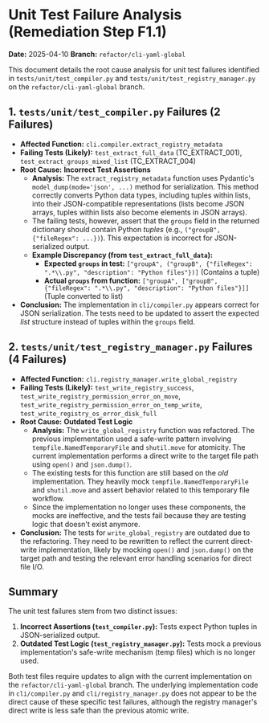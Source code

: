 # Unit Test Failure Analysis (Remediation Step F1.1)

**Date:** 2025-04-10
**Branch:** `refactor/cli-yaml-global`

This document details the root cause analysis for unit test failures identified in `tests/unit/test_compiler.py` and `tests/unit/test_registry_manager.py` on the `refactor/cli-yaml-global` branch.

## 1. `tests/unit/test_compiler.py` Failures (2 Failures)

*   **Affected Function:** `cli.compiler.extract_registry_metadata`
*   **Failing Tests (Likely):** `test_extract_full_data` (TC_EXTRACT_001), `test_extract_groups_mixed_list` (TC_EXTRACT_004)
*   **Root Cause:** **Incorrect Test Assertions**
    *   **Analysis:** The `extract_registry_metadata` function uses Pydantic's `model_dump(mode='json', ...)` method for serialization. This method correctly converts Python data types, including tuples within lists, into their JSON-compatible representations (lists become JSON arrays, tuples within lists also become elements in JSON arrays).
    *   The failing tests, however, assert that the `groups` field in the returned dictionary should contain Python *tuples* (e.g., `("groupB", {"fileRegex": ...})`). This expectation is incorrect for JSON-serialized output.
    *   **Example Discrepancy (from `test_extract_full_data`):**
        *   **Expected `groups` in test:** `["groupA", ("groupB", {"fileRegex": ".*\\.py", "description": "Python files"})]` (Contains a tuple)
        *   **Actual `groups` from function:** `["groupA", ["groupB", {"fileRegex": ".*\\.py", "description": "Python files"}]]` (Tuple converted to list)
*   **Conclusion:** The implementation in `cli/compiler.py` appears correct for JSON serialization. The tests need to be updated to assert the expected *list* structure instead of tuples within the `groups` field.

## 2. `tests/unit/test_registry_manager.py` Failures (4 Failures)

*   **Affected Function:** `cli.registry_manager.write_global_registry`
*   **Failing Tests (Likely):** `test_write_registry_success`, `test_write_registry_permission_error_on_move`, `test_write_registry_permission_error_on_temp_write`, `test_write_registry_os_error_disk_full`
*   **Root Cause:** **Outdated Test Logic**
    *   **Analysis:** The `write_global_registry` function was refactored. The previous implementation used a safe-write pattern involving `tempfile.NamedTemporaryFile` and `shutil.move` for atomicity. The current implementation performs a direct write to the target file path using `open()` and `json.dump()`.
    *   The existing tests for this function are still based on the *old* implementation. They heavily mock `tempfile.NamedTemporaryFile` and `shutil.move` and assert behavior related to this temporary file workflow.
    *   Since the implementation no longer uses these components, the mocks are ineffective, and the tests fail because they are testing logic that doesn't exist anymore.
*   **Conclusion:** The tests for `write_global_registry` are outdated due to the refactoring. They need to be rewritten to reflect the current direct-write implementation, likely by mocking `open()` and `json.dump()` on the target path and testing the relevant error handling scenarios for direct file I/O.

## Summary

The unit test failures stem from two distinct issues:

1.  **Incorrect Assertions (`test_compiler.py`):** Tests expect Python tuples in JSON-serialized output.
2.  **Outdated Test Logic (`test_registry_manager.py`):** Tests mock a previous implementation's safe-write mechanism (temp files) which is no longer used.

Both test files require updates to align with the current implementation on the `refactor/cli-yaml-global` branch. The underlying implementation code in `cli/compiler.py` and `cli/registry_manager.py` does not appear to be the direct cause of these specific test failures, although the registry manager's direct write is less safe than the previous atomic write.
